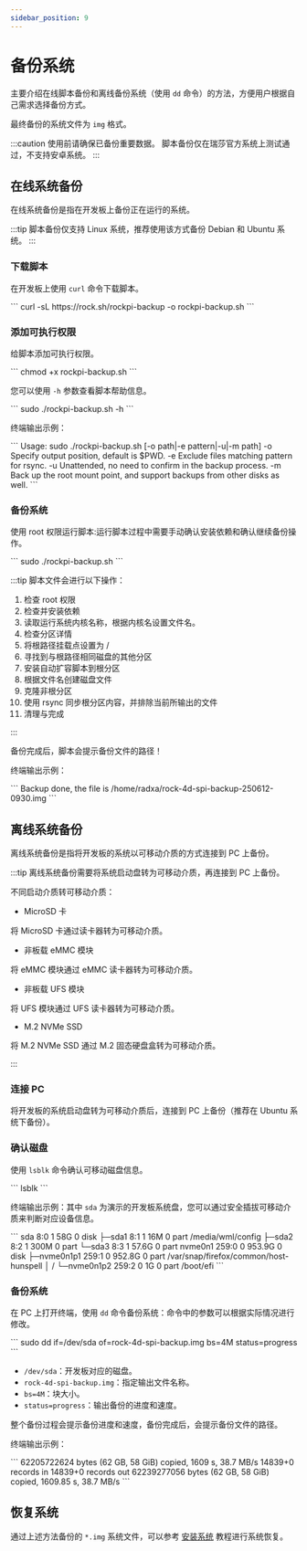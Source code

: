 ```yaml
---
sidebar_position: 9
---
```


# 备份系统

主要介绍在线脚本备份和离线备份系统（使用 `dd` 命令）的方法，方便用户根据自己需求选择备份方式。

最终备份的系统文件为 `img` 格式。

:::caution
使用前请确保已备份重要数据。
脚本备份仅在瑞莎官方系统上测试通过，不支持安卓系统。
:::

## 在线系统备份

在线系统备份是指在开发板上备份正在运行的系统。

:::tip
脚本备份仅支持 Linux 系统，推荐使用该方式备份 Debian 和 Ubuntu 系统。
:::

### 下载脚本

在开发板上使用 `curl` 命令下载脚本。

<NewCodeBlock tip="radxa@radxa-4d$" type="device">
```
curl -sL https://rock.sh/rockpi-backup -o rockpi-backup.sh
```
</NewCodeBlock>

### 添加可执行权限

给脚本添加可执行权限。

<NewCodeBlock tip="radxa@radxa-4d$" type="device">
```
chmod +x rockpi-backup.sh
```
</NewCodeBlock>

您可以使用 `-h` 参数查看脚本帮助信息。

<NewCodeBlock tip="radxa@radxa-4d$" type="device">
```
sudo ./rockpi-backup.sh -h
```
</NewCodeBlock>

终端输出示例：

<NewCodeBlock tip="radxa@radxa-4d$" type="device">
```
Usage:
  sudo ./rockpi-backup.sh [-o path|-e pattern|-u|-m path]
    -o Specify output position, default is $PWD.
    -e Exclude files matching pattern for rsync.
    -u Unattended, no need to confirm in the backup process.
    -m Back up the root mount point, and support backups from other disks as well.
```
</NewCodeBlock>

### 备份系统

使用 root 权限运行脚本:运行脚本过程中需要手动确认安装依赖和确认继续备份操作。

<NewCodeBlock tip="radxa@radxa-4d$" type="device">
```
sudo ./rockpi-backup.sh
```
</NewCodeBlock>

:::tip
脚本文件会进行以下操作：

1. 检查 root 权限
2. 检查并安装依赖
3. 读取运行系统内核名称，根据内核名设置文件名。
4. 检查分区详情
5. 将根路径挂载点设置为 /
6. 寻找到与根路径相同磁盘的其他分区
7. 安装自动扩容脚本到根分区
8. 根据文件名创建磁盘文件
9. 克隆非根分区
10. 使用 rsync 同步根分区内容，并排除当前所输出的文件
11. 清理与完成

:::

备份完成后，脚本会提示备份文件的路径！

终端输出示例：

<NewCodeBlock tip="radxa@radxa-4d$" type="device">
```
Backup done, the file is /home/radxa/rock-4d-spi-backup-250612-0930.img
```
</NewCodeBlock>

## 离线系统备份

离线系统备份是指将开发板的系统以可移动介质的方式连接到 PC 上备份。

:::tip
离线系统备份需要将系统启动盘转为可移动介质，再连接到 PC 上备份。

不同启动介质转可移动介质：

- MicroSD 卡

将 MicroSD 卡通过读卡器转为可移动介质。

- 非板载 eMMC 模块

将 eMMC 模块通过 eMMC 读卡器转为可移动介质。

- 非板载 UFS 模块

将 UFS 模块通过 UFS 读卡器转为可移动介质。

- M.2 NVMe SSD

将 M.2 NVMe SSD 通过 M.2 固态硬盘盒转为可移动介质。

:::

### 连接 PC

将开发板的系统启动盘转为可移动介质后，连接到 PC 上备份（推荐在 Ubuntu 系统下备份）。

### 确认磁盘

使用 `lsblk` 命令确认可移动磁盘信息。

<NewCodeBlock tip="radxa@radxa-4d$" type="device">
```
lsblk
```
</NewCodeBlock>

终端输出示例：其中 `sda` 为演示的开发板系统盘，您可以通过安全插拔可移动介质来判断对应设备信息。

<NewCodeBlock tip="PC-Host$" type="host">
```
sda           8:0    1    58G  0 disk
├─sda1        8:1    1    16M  0 part /media/wml/config
├─sda2        8:2    1   300M  0 part
└─sda3        8:3    1  57.6G  0 part
nvme0n1     259:0    0 953.9G  0 disk
├─nvme0n1p1 259:1    0 952.8G  0 part /var/snap/firefox/common/host-hunspell
│                                     /
└─nvme0n1p2 259:2    0     1G  0 part /boot/efi
```
</NewCodeBlock>

### 备份系统

在 PC 上打开终端，使用 `dd` 命令备份系统：命令中的参数可以根据实际情况进行修改。

<NewCodeBlock tip="PC-Host$" type="host">
```
sudo dd if=/dev/sda of=rock-4d-spi-backup.img bs=4M status=progress
```
</NewCodeBlock>

- `/dev/sda`：开发板对应的磁盘。
- `rock-4d-spi-backup.img`：指定输出文件名称。
- `bs=4M`：块大小。
- `status=progress`：输出备份的进度和速度。

整个备份过程会提示备份进度和速度，备份完成后，会提示备份文件的路径。

终端输出示例：

<NewCodeBlock tip="PC-Host$" type="host">
```
62205722624 bytes (62 GB, 58 GiB) copied, 1609 s, 38.7 MB/s
14839+0 records in
14839+0 records out
62239277056 bytes (62 GB, 58 GiB) copied, 1609.85 s, 38.7 MB/s
```
</NewCodeBlock>

## 恢复系统

通过上述方法备份的 `*.img` 系统文件，可以参考 [安装系统](../getting-started/install-system/) 教程进行系统恢复。
